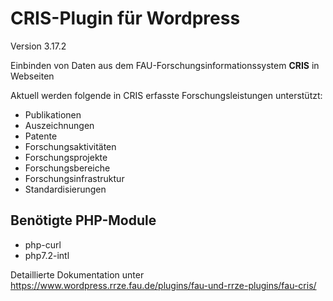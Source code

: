 CRIS-Plugin für Wordpress
=========================

Version 3.17.2

Einbinden von Daten aus dem FAU-Forschungsinformationssystem <strong>CRIS</strong> in Webseiten

Aktuell werden folgende in CRIS erfasste Forschungsleistungen unterstützt:
- Publikationen
- Auszeichnungen
- Patente
- Forschungsaktivitäten
- Forschungsprojekte
- Forschungsbereiche
- Forschungsinfrastruktur
- Standardisierungen

## Benötigte PHP-Module

* php-curl
* php7.2-intl


Detaillierte Dokumentation unter https://www.wordpress.rrze.fau.de/plugins/fau-und-rrze-plugins/fau-cris/
